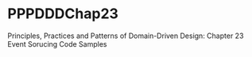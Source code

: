 PPPDDDChap23
============

Principles, Practices and Patterns of Domain-Driven Design: Chapter 23 Event Sorucing Code Samples 
